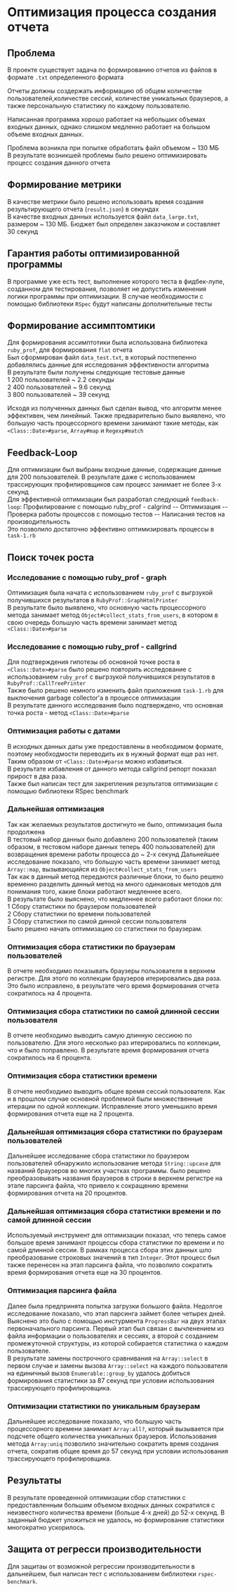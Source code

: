 # Оптимизация процесса создания отчета

## Проблема
В проекте существует задача по формированию отчетов из файлов в формате `.txt` определенного формата  

Отчеты должны создержать информацию об общем количестве пользователей,количестве сессий, 
количестве уникальных браузеров, а также персональную статистику по каждому пользователю.  

Написанная программа хорошо работает на небольших объемах входных данных, однако слишком медленно
работает на большом объеме входных данных.  

Проблема возникла при попытке обработать файл объемом ~ 130 МБ  
В результате возникшей проблемы было решено оптимизировать процесс создания данного отчета

## Формирование метрики
В качестве метрики было решено использовать время создания результирующего отчета (`result.json`)
в секундах  
В качестве входных данных используется файл `data_large.txt`, размером ~ 130 МБ.
Бюджет был определен заказчиком и составляет 30 секунд

## Гарантия работы оптимизированной программы
В программе уже есть тест, выполнение которого теста в фидбек-лупе, созданном для тестирования,
позволяет не допустить изменения логики программы при оптимизации. В случае необходимости с 
помощью библиотеки `RSpec` будут написаны дополнительные тесты

## Формирование ассимптомтики
Для формирования ассимптотики была использована библиотека `ruby_prof`, для формирования `flat` 
отчета  
Был сформирован файл `data_test.txt`, в который постпепенно добавлялись данные для исследования
эффективности алгоритма  
В результате были получены следующие тестовые данные  
1 200 пользователей ~ 2.2 секунды  
2 400 пользователей ~ 9.6 секунд  
3 800 пользователей ~ 39 секунд  

Исходя из полученных данных был сделан вывод, что алгоритм менее эффективен, чем линейный.
Также предварительно было выявлено, что большую часть процессорного времени занимают такие
методы, как `<Class::Date>#parse`, `Array#map` и `Regexp#match`

## Feedback-Loop
Для оптимизации был выбраны входные данные, содержащие данные для 200 пользователей.
В результате даже с использованием трассирующих профилировщиков сам процесс занимает не более 3-х
секунд  
Для эффективной оптимизации был разработал следующий `feedback-loop`:
Профилирование с помощью ruby_prof - calgrind -- Оптимизация -- 
Проверка работы процессов с помощью тестов -- Написания тестов на производительность  
Это позволило достаточно эффективно оптимизировать процессы в `task-1.rb`

## Поиск точек роста
### Исследование с помощью ruby_prof - graph
Оптимизация была начата с использованием `ruby_prof` с выгрзукой получившихся результатов в
`RubyProf::GraphHtmlPrinter`  
В результате было выявлено, что основную часть процессорного метода занимает 
метод `Object#collect_stats_from_users`, в котором в свою очередь большую часть времени
занимает метод `<Class::Date>#parse`  

### Исследование с помощью ruby_prof - callgrind
Для подтверждения гипотезы об основной точке роста в `<Class::Date>#parse` было решено повторить
исследование с использованием `ruby_prof` с выгрзукой получившихся результатов в
`RubyProf::CallTreePrinter`  
Также было решено немного изменить файл приложения `task-1.rb` для выключения garbage collector'a
в процессе оптимизации  
В результате данного исследования было подтверждено, что основная точка роста - метод 
`<Class::Date>#parse`  

### Оптимизация работы с датами
В исходных данных даты уже предоставлены в необходимом формате, поэтому необходмости переводить
их в нужный формат еще раз нет. Таким образом от `<Class::Date>#parse` можно избавиться.  
В результате избавления от данного метода callgrind репорт показал прирост в два раза.  
Также был написан тест для закрепления результатов оптимизации с помощью библиотеки RSpec benchmark

### Дальнейшая оптимизация
Так как желаемых результатов достигнуто не было, оптимизация была продолжена  
В тестовый набор данных было добавлено 200 пользователей (таким образом, в тестовом наборе данных
теперь 400 пользователей) для возвращения времени работы процесса до ~ 2-х секунд
Дальнейшее исследование показало, что большую часть времени занимает метод `Array::map`, 
вызывающийся из `Object#collect_stats_from_users`  
Так как в данный метод передаются различные блоки, то было решено временно разделить данный метод
на много одинаковых методов для понимания того, какие блоки работают медленнее всего.  
В результате было выяснено, что медленнее всего работают блоки по:  
1 Сбору статистики по браузером пользователей  
2 Сбору статистики по времени пользователей  
3 Сбору статистики по самой динной сессии пользователя  
Было решено начать оптимизацию со статистики по браузерам.  

### Оптимизация сбора статистики по браузерам пользователей
В отчете необходимо показывать браузеры пользователя в верхнем регистре. Для этого по коллекции
браузеров итерировались два раза. Это было исправлено, в результате чего время формирования
отчета сократилось на 4 процента.

### Оптимизация сбора статистики по самой длинной сессии пользователя
В отчете необходимо выводить самую длинную сессиюю по пользователю. Для этого несколько раз
итерировались по коллекции, что и было поправлено. В результате время формирования отчета
сократилось на 6 процента.

### Оптимизация сбора статистики времени
В отчете необходимо выводить общее время сессий пользователя. Как и в прошлом случае основной
проблемой были множественные итерации по одной коллекции. Исправление этого уменьшило
время формирования отчета еще на 2 процента.

### Дальнейшая оптимизация сбора статистики по браузерам пользователей
Дальнейшее исследование сбора статистики по браузером пользователей обнаружило использование метода
`String::upcase` для названий браузеров во многих участках программы. было решено преобразовывать
названия браузеров в строки в верхнем регистре на этапе парсинга файла, что привело к сокращению
времени формирования отчета на 20 процентов.

### Дальнейшая оптимизация сбора статистики времени и по самой длинной сессии
Используемый инструмент для оптимизации показал, что теперь самое большое время занимают процессы
сбора статистики по времени и по самой длинной сессии. В рамках процесса сбора этих данных
шло преобразование строковых значений в тип `Integer`. Этот процесс был также перенесен на этап
парсинга файла, что позволило сократить время формирования отчета еще на 30 процентов. 

### Оптимизация парсинга файла
Далее была предпринята попытка загрузки большого файла. Недолгое исследование показало, что этап
парсинга займет более четырех дней. Выяснено это было с помощью инстурмента `ProgressBar` на двух
этапах первоначального парсинга. Первый этап был связан с вычленением из файла информации о
пользователях и сессиях, а второй с созданием промежуточной структуры, из которой собирается
статистика о каждом пользователе.  
В результате замены построчного сравнивания на `Array::select` в первом случае и 
замены вызова `Array::select` на каждого пользователя на единичный вызов `Enumerable::group_by`
удалось добиться формирования статистики за 87 секунд при условии использования трассирующего
профилировщика.

### Оптимизации статистики по уникальным браузерам
Дальнейшее исследование показало, что большую часть процессорного времени занимает `Array:all?`,
который вызывается при подсчете общего количества уникальных браузеров. Использования метода
`Array:uniq` позволило значительно сократить время создания отчета, сократив общее время до 57
секунд при условии использования трассирующего профилировщика.

## Результаты
В результате проведенной оптимизации сбор статистики с предоставленным большим объемом входных
данных сократился с неизвестного количества времени (больше 4-х дней) до 52-х секунд. 
В заданный бюджет уложиться не удалось, но формирование статистики многократно ускорилось.

## Защита от регресси производительности
Для защитаы от возможной регрессии производительности в дальнейшем, был написан тест 
с использованием библиотеки `rspec-benchmark`. 